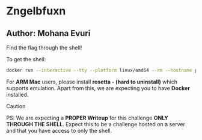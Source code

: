 # Zngelbfuxn

## Author: Mohana Evuri

Find the flag through the shell!

To get the shell:

```bash
docker run --interactive --tty --platform linux/amd64 --rm --hostname pseudo mohanaevuri/zngelbfuxn:latest
```

For **ARM Mac** users, please install **rosetta - (hard to uninstall)** which supports emulation.
Apart from this, we are expecting you to have **Docker** installed.

> [!CAUTION]
>
> PS: We are expecting a **PROPER Writeup** for this challenge **ONLY THROUGH THE SHELL**.
> Expect this to be a challenge hosted on a server and that you have access to only the shell.
